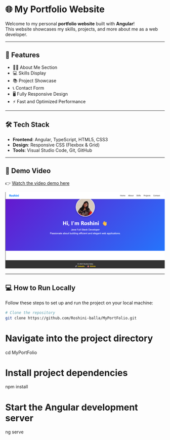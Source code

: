 # 🌐 My Portfolio Website

Welcome to my personal **portfolio website** built with **Angular**!  
This website showcases my skills, projects, and more about me as a web developer.

---

## 🚀 Features

- 🧑‍💼 About Me Section  
- 💻 Skills Display  
- 📚 Project Showcase  
- 📞 Contact Form  
- 🖥️ Fully Responsive Design  
- ⚡ Fast and Optimized Performance  

---

## 🛠️ Tech Stack

- **Frontend**: Angular, TypeScript, HTML5, CSS3  
- **Design**: Responsive CSS (Flexbox & Grid)  
- **Tools**: Visual Studio Code, Git, GitHub  


---

## 🎥 Demo Video  
👉 [Watch the video demo here](https://drive.google.com/file/d/1PuWANU0XdA0eMGMlK3j7FwRcKU1jyhfN/view?usp=sharing)

[![Watch Demo](./src/assets/homess.png)](https://drive.google.com/file/d/1PuWANU0XdA0eMGMlK3j7FwRcKU1jyhfN/view?usp=sharing)

---

## 💻 How to Run Locally

Follow these steps to set up and run the project on your local machine:

```bash
# Clone the repository
git clone https://github.com/Roshini-balla/MyPortFolio.git
```
# Navigate into the project directory
cd MyPortFolio

# Install project dependencies
npm install

# Start the Angular development server
ng serve

